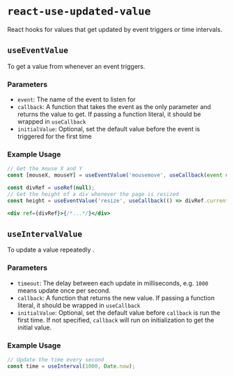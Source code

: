# `react-use-updated-value`

React hooks for values that get updated by event triggers or time intervals.

## `useEventValue`

To get a value from whenever an event triggers.

### Parameters

- `event`: The name of the event to listen for
- `callback`: A function that takes the event as the only parameter and returns the value to get. If passing a function literal, it should be wrapped in `useCallback`
- `initialValue`: Optional, set the default value before the event is triggered for the first time

### Example Usage

```js
// Get the mouse X and Y
const [mouseX, mouseY] = useEventValue('mousemove', useCallback(event => [event.clientX, event.clientY], []), [0, 0]);
```

```jsx
const divRef = useRef(null);
// Get the height of a div whenever the page is resized
const height = useEventValue('resize', useCallback(() => divRef.current.offsetHeight, []));

<div ref={divRef}>{/*...*/}</div>
```

## `useIntervalValue`

To update a value repeatedly .

### Parameters

- `timeout`: The delay between each update in milliseconds, e.g. `1000` means update once per second.
- `callback`: A function that returns the new value. If passing a function literal, it should be wrapped in `useCallback`
- `initialValue`: Optional, set the default value before `callback` is run the first time. If not specified, `callback` will run on initialization to get the initial value.

### Example Usage

```js
// Update the time every second
const time = useInterval(1000, Date.now);
```
